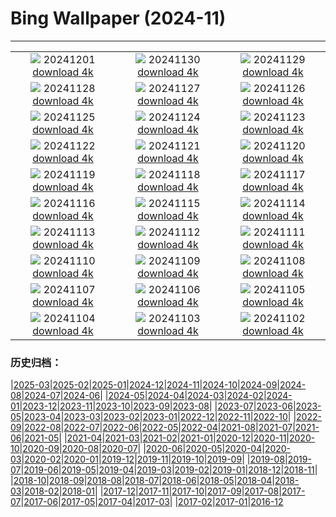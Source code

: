 # Bing Wallpaper (2024-11)
**************
| | | |
| :----: | :----: | :----: |
| ![](https://www.bing.com/th?id=OHR.IcebergsAntarctica_EN-IN1897026898_1920x1080.jpg) 20241201 [download 4k](https://www.bing.com/th?id=OHR.IcebergsAntarctica_EN-IN1897026898_UHD.jpg) | ![](https://www.bing.com/th?id=OHR.RhinosKenya_EN-IN6639992420_1920x1080.jpg) 20241130 [download 4k](https://www.bing.com/th?id=OHR.RhinosKenya_EN-IN6639992420_UHD.jpg) | ![](https://www.bing.com/th?id=OHR.MtStMichel_EN-IN3221435828_1920x1080.jpg) 20241129 [download 4k](https://www.bing.com/th?id=OHR.MtStMichel_EN-IN3221435828_UHD.jpg) |
| ![](https://www.bing.com/th?id=OHR.MurdeshwarTemple_EN-IN3830652229_1920x1080.jpg) 20241128 [download 4k](https://www.bing.com/th?id=OHR.MurdeshwarTemple_EN-IN3830652229_UHD.jpg) | ![](https://www.bing.com/th?id=OHR.SemoisRiver_EN-IN2471885756_1920x1080.jpg) 20241127 [download 4k](https://www.bing.com/th?id=OHR.SemoisRiver_EN-IN2471885756_UHD.jpg) | ![](https://www.bing.com/th?id=OHR.ConstitutionDay_EN-IN3100148262_1920x1080.jpg) 20241126 [download 4k](https://www.bing.com/th?id=OHR.ConstitutionDay_EN-IN3100148262_UHD.jpg) |
| ![](https://www.bing.com/th?id=OHR.AmboseliGiraffes_EN-IN2702242576_1920x1080.jpg) 20241125 [download 4k](https://www.bing.com/th?id=OHR.AmboseliGiraffes_EN-IN2702242576_UHD.jpg) | ![](https://www.bing.com/th?id=OHR.SonomaCoast_EN-IN1867491074_1920x1080.jpg) 20241124 [download 4k](https://www.bing.com/th?id=OHR.SonomaCoast_EN-IN1867491074_UHD.jpg) | ![](https://www.bing.com/th?id=OHR.FibonacciAloe_EN-IN9508407386_1920x1080.jpg) 20241123 [download 4k](https://www.bing.com/th?id=OHR.FibonacciAloe_EN-IN9508407386_UHD.jpg) |
| ![](https://www.bing.com/th?id=OHR.ZafraCastle_EN-IN7242103758_1920x1080.jpg) 20241122 [download 4k](https://www.bing.com/th?id=OHR.ZafraCastle_EN-IN7242103758_UHD.jpg) | ![](https://www.bing.com/th?id=OHR.LionCubs_EN-IN6903529152_1920x1080.jpg) 20241121 [download 4k](https://www.bing.com/th?id=OHR.LionCubs_EN-IN6903529152_UHD.jpg) | ![](https://www.bing.com/th?id=OHR.TrulliGrove_EN-IN6379040036_1920x1080.jpg) 20241120 [download 4k](https://www.bing.com/th?id=OHR.TrulliGrove_EN-IN6379040036_UHD.jpg) |
| ![](https://www.bing.com/th?id=OHR.TasmansArch_EN-IN6029485722_1920x1080.jpg) 20241119 [download 4k](https://www.bing.com/th?id=OHR.TasmansArch_EN-IN6029485722_UHD.jpg) | ![](https://www.bing.com/th?id=OHR.PorthcawlLighthouse_EN-IN5797196395_1920x1080.jpg) 20241118 [download 4k](https://www.bing.com/th?id=OHR.PorthcawlLighthouse_EN-IN5797196395_UHD.jpg) | ![](https://www.bing.com/th?id=OHR.RedStag_EN-IN5545228267_1920x1080.jpg) 20241117 [download 4k](https://www.bing.com/th?id=OHR.RedStag_EN-IN5545228267_UHD.jpg) |
| ![](https://www.bing.com/th?id=OHR.FrieslandNetherlands_EN-IN5299828357_1920x1080.jpg) 20241116 [download 4k](https://www.bing.com/th?id=OHR.FrieslandNetherlands_EN-IN5299828357_UHD.jpg) | ![](https://www.bing.com/th?id=OHR.YiPengLanterns_EN-IN5031761378_1920x1080.jpg) 20241115 [download 4k](https://www.bing.com/th?id=OHR.YiPengLanterns_EN-IN5031761378_UHD.jpg) | ![](https://www.bing.com/th?id=OHR.ManarolaItaly_EN-IN1899501021_1920x1080.jpg) 20241114 [download 4k](https://www.bing.com/th?id=OHR.ManarolaItaly_EN-IN1899501021_UHD.jpg) |
| ![](https://www.bing.com/th?id=OHR.KelpForest_EN-IN9809129785_1920x1080.jpg) 20241113 [download 4k](https://www.bing.com/th?id=OHR.KelpForest_EN-IN9809129785_UHD.jpg) | ![](https://www.bing.com/th?id=OHR.VineyardsBlackForestFall_EN-IN7604889650_1920x1080.jpg) 20241112 [download 4k](https://www.bing.com/th?id=OHR.VineyardsBlackForestFall_EN-IN7604889650_UHD.jpg) | ![](https://www.bing.com/th?id=OHR.Banff24_EN-IN9205670476_1920x1080.jpg) 20241111 [download 4k](https://www.bing.com/th?id=OHR.Banff24_EN-IN9205670476_UHD.jpg) |
| ![](https://www.bing.com/th?id=OHR.YucatanFlamingos_EN-IN8899301061_1920x1080.jpg) 20241110 [download 4k](https://www.bing.com/th?id=OHR.YucatanFlamingos_EN-IN8899301061_UHD.jpg) | ![](https://www.bing.com/th?id=OHR.MoroccoMilkyWay_EN-IN8452456680_1920x1080.jpg) 20241109 [download 4k](https://www.bing.com/th?id=OHR.MoroccoMilkyWay_EN-IN8452456680_UHD.jpg) | ![](https://www.bing.com/th?id=OHR.GlacialRivers_EN-IN8184240040_1920x1080.jpg) 20241108 [download 4k](https://www.bing.com/th?id=OHR.GlacialRivers_EN-IN8184240040_UHD.jpg) |
| ![](https://www.bing.com/th?id=OHR.CanadaWolves_EN-IN6734242410_1920x1080.jpg) 20241107 [download 4k](https://www.bing.com/th?id=OHR.CanadaWolves_EN-IN6734242410_UHD.jpg) | ![](https://www.bing.com/th?id=OHR.ShiShiBeach_EN-IN6380183906_1920x1080.jpg) 20241106 [download 4k](https://www.bing.com/th?id=OHR.ShiShiBeach_EN-IN6380183906_UHD.jpg) | ![](https://www.bing.com/th?id=OHR.AdinathTemple_EN-IN6085140917_1920x1080.jpg) 20241105 [download 4k](https://www.bing.com/th?id=OHR.AdinathTemple_EN-IN6085140917_UHD.jpg) |
| ![](https://www.bing.com/th?id=OHR.CumbriaAutumn_EN-IN5406739257_1920x1080.jpg) 20241104 [download 4k](https://www.bing.com/th?id=OHR.CumbriaAutumn_EN-IN5406739257_UHD.jpg) | ![](https://www.bing.com/th?id=OHR.YucatanBiosphere_EN-IN2120875248_1920x1080.jpg) 20241103 [download 4k](https://www.bing.com/th?id=OHR.YucatanBiosphere_EN-IN2120875248_UHD.jpg) | ![](https://www.bing.com/th?id=OHR.BisonYellowstone_EN-IN4855239793_1920x1080.jpg) 20241102 [download 4k](https://www.bing.com/th?id=OHR.BisonYellowstone_EN-IN4855239793_UHD.jpg) |

### 历史归档：

|[2025-03](/../2025-03/2025-03.md)|[2025-02](/../2025-02/2025-02.md)|[2025-01](/../2025-01/2025-01.md)|[2024-12](/../2024-12/2024-12.md)|[2024-11](/2024-11.md)|[2024-10](/../2024-10/2024-10.md)|[2024-09](/../2024-09/2024-09.md)|[2024-08](/../2024-08/2024-08.md)|[2024-07](/../2024-07/2024-07.md)|[2024-06](/../2024-06/2024-06.md)|
|[2024-05](/../2024-05/2024-05.md)|[2024-04](/../2024-04/2024-04.md)|[2024-03](/../2024-03/2024-03.md)|[2024-02](/../2024-02/2024-02.md)|[2024-01](/../2024-01/2024-01.md)|[2023-12](/../2023-12/2023-12.md)|[2023-11](/../2023-11/2023-11.md)|[2023-10](/../2023-10/2023-10.md)|[2023-09](/../2023-09/2023-09.md)|[2023-08](/../2023-08/2023-08.md)|
|[2023-07](/../2023-07/2023-07.md)|[2023-06](/../2023-06/2023-06.md)|[2023-05](/../2023-05/2023-05.md)|[2023-04](/../2023-04/2023-04.md)|[2023-03](/../2023-03/2023-03.md)|[2023-02](/../2023-02/2023-02.md)|[2023-01](/../2023-01/2023-01.md)|[2022-12](/../2022-12/2022-12.md)|[2022-11](/../2022-11/2022-11.md)|[2022-10](/../2022-10/2022-10.md)|
|[2022-09](/../2022-09/2022-09.md)|[2022-08](/../2022-08/2022-08.md)|[2022-07](/../2022-07/2022-07.md)|[2022-06](/../2022-06/2022-06.md)|[2022-05](/../2022-05/2022-05.md)|[2022-04](/../2022-04/2022-04.md)|[2021-08](/../2021-08/2021-08.md)|[2021-07](/../2021-07/2021-07.md)|[2021-06](/../2021-06/2021-06.md)|[2021-05](/../2021-05/2021-05.md)|
|[2021-04](/../2021-04/2021-04.md)|[2021-03](/../2021-03/2021-03.md)|[2021-02](/../2021-02/2021-02.md)|[2021-01](/../2021-01/2021-01.md)|[2020-12](/../2020-12/2020-12.md)|[2020-11](/../2020-11/2020-11.md)|[2020-10](/../2020-10/2020-10.md)|[2020-09](/../2020-09/2020-09.md)|[2020-08](/../2020-08/2020-08.md)|[2020-07](/../2020-07/2020-07.md)|
|[2020-06](/../2020-06/2020-06.md)|[2020-05](/../2020-05/2020-05.md)|[2020-04](/../2020-04/2020-04.md)|[2020-03](/../2020-03/2020-03.md)|[2020-02](/../2020-02/2020-02.md)|[2020-01](/../2020-01/2020-01.md)|[2019-12](/../2019-12/2019-12.md)|[2019-11](/../2019-11/2019-11.md)|[2019-10](/../2019-10/2019-10.md)|[2019-09](/../2019-09/2019-09.md)|
|[2019-08](/../2019-08/2019-08.md)|[2019-07](/../2019-07/2019-07.md)|[2019-06](/../2019-06/2019-06.md)|[2019-05](/../2019-05/2019-05.md)|[2019-04](/../2019-04/2019-04.md)|[2019-03](/../2019-03/2019-03.md)|[2019-02](/../2019-02/2019-02.md)|[2019-01](/../2019-01/2019-01.md)|[2018-12](/../2018-12/2018-12.md)|[2018-11](/../2018-11/2018-11.md)|
|[2018-10](/../2018-10/2018-10.md)|[2018-09](/../2018-09/2018-09.md)|[2018-08](/../2018-08/2018-08.md)|[2018-07](/../2018-07/2018-07.md)|[2018-06](/../2018-06/2018-06.md)|[2018-05](/../2018-05/2018-05.md)|[2018-04](/../2018-04/2018-04.md)|[2018-03](/../2018-03/2018-03.md)|[2018-02](/../2018-02/2018-02.md)|[2018-01](/../2018-01/2018-01.md)|
|[2017-12](/../2017-12/2017-12.md)|[2017-11](/../2017-11/2017-11.md)|[2017-10](/../2017-10/2017-10.md)|[2017-09](/../2017-09/2017-09.md)|[2017-08](/../2017-08/2017-08.md)|[2017-07](/../2017-07/2017-07.md)|[2017-06](/../2017-06/2017-06.md)|[2017-05](/../2017-05/2017-05.md)|[2017-04](/../2017-04/2017-04.md)|[2017-03](/../2017-03/2017-03.md)|
|[2017-02](/../2017-02/2017-02.md)|[2017-01](/../2017-01/2017-01.md)|[2016-12](/../2016-12/2016-12.md)